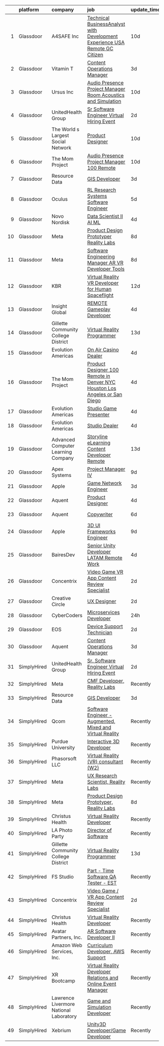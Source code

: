 

|    | platform    | company                                | job                                                                                                                                                                                                                                                                                                                                                                                                                                                                                                                                                                                                                                                                                                                                                                                                                                                                                                                                                                                                                                                                                                                                                                                                                                                                                                                                                                                                                                                                                                     | update_time   | location          |
|---:|:------------|:---------------------------------------|:--------------------------------------------------------------------------------------------------------------------------------------------------------------------------------------------------------------------------------------------------------------------------------------------------------------------------------------------------------------------------------------------------------------------------------------------------------------------------------------------------------------------------------------------------------------------------------------------------------------------------------------------------------------------------------------------------------------------------------------------------------------------------------------------------------------------------------------------------------------------------------------------------------------------------------------------------------------------------------------------------------------------------------------------------------------------------------------------------------------------------------------------------------------------------------------------------------------------------------------------------------------------------------------------------------------------------------------------------------------------------------------------------------------------------------------------------------------------------------------------------------|:--------------|:------------------|
|  1 | Glassdoor   | A4SAFE  Inc                            | [Technical BusinessAnalyst with Development Experience USA Remote GC Citizen](https://www.glassdoor.com/partner/jobListing.htm?pos=103&ao=1110586&s=58&guid=0000018378a57654a46a41fb5c37a438&src=GD_JOB_AD&t=SR&vt=w&ea=1&cs=1_4917f952&cb=1664176453615&jobListingId=1008142487256&cpc=D1854919426062D1&jrtk=3-0-1gdsaatk1k6cp801-1gdsaatklgfqm800-2ea2bbed572fa982--6NYlbfkN0Bzkuy17zoNwKMVjyusHhR7JNYo3SmelKzW8jp1Pa4Tk4P-4RjMLb07I5tBKegwjZOAFUqBb8IKxUVbg6Sb2yF2hAbEuAUte_poIzZhZLj4WyiSQs1WdB5MlT4n1qy2b9rTwH5ewlskCS8S2BH_He7r53HZuLPJynarSWkdIg4Yvs9aL5M-VSltj3lLxAyIyU7vBxaqfpBWv4QhaH7b5rQFnb-ek2o0leX9Wk4kqBIlHY7rV4DVxImHfoYdsTn8yGmDhIIgmyLc6l_onp2PNOg209uSqY_WfKeQw0564pg-PYclFnZUrrng4aRJFPeRwKJARrB-z3rK9NwWZiQGfaF3zHxVSzLJ2iWMLOz_V-V8PHFZ5hzjpdq0U414XCjw2oeSYbE85i6Gjd1UCf7vAgb2EAI2sFOg4PpVcLkMO3ZTQz8vlRFrUFUyadc6M9a276lsNybz_-HwSsC9b9XWg0SQqQZ-Soua2lNNpsckc0oe37S0Rev1WaEdvaktfPs5cL4SbOHUHGe2Y35GpWX4aoKzVhb3sr_rMSARF3Mf-3pA0WuwKnSvGQ1Lkw2hAGRHzxpibopUrCZWIA%3D%3D)                                                                                                                                                                                                                                                                                                                                                                                                                                                                                                      | 10d           | Remote            |
|  2 | Glassdoor   | Vitamin T                              | [Content Operations Manager](https://www.glassdoor.com/partner/jobListing.htm?pos=125&ao=1110586&s=58&guid=0000018378a57654a46a41fb5c37a438&src=GD_JOB_AD&t=SR&vt=w&cs=1_17f7d627&cb=1664176453620&jobListingId=1008157564283&cpc=334ABAF5D42DC775&jrtk=3-0-1gdsaatk1k6cp801-1gdsaatklgfqm800-69fccc90983c92b5--6NYlbfkN0DMrcEu7yrtATojKJA7cEzGQ3FdRGWLh0CZQInL4ECGI6k5tN82kdM0cJmh4vC7Gggs1lSAOi7tdFWnR6ke3hqGwCymo9TnuScjvyRuWjVuXdBDrADJSiR4jdWLx3zpOEbFarGVGylQhKIjqg8oSFFh4_q4-ewW_99NbYljbd4OOK8l73Oqcz_OwcertqC4GFeFnrXN_N5kvo55e73V22GE297nvHdb-QtoTNzpMRel-AUK2ugCeka6y901V7fqX__eRhypRzziyIrP1b0y-_TI2NIaSvxYpAHYQwvV53BPPzSLomhowUY533E-zAoDwgKm3xUFZ7dwxZcGn5jU6_OYsWDNuT43t4JdM5QGjwfu4CYj4AFA0aceodBpJDQFLtHpIOIkeJaJzBY-ueInWC5UuqTOKGtRx4lY9BOh3BDHfe1KHBle6UQQfY8usfWHXOrLCKakivHNYBUsHoNzQazc9U5WRt93Tdl2uWpSwkEcEg%3D%3D)                                                                                                                                                                                                                                                                                                                                                                                                                                                                                                                                                                                                                                                            | 3d            | Baltimore, MD     |
|  3 | Glassdoor   | Ursus  Inc                             | [Audio Presence Project Manager   Room Acoustics and Simulation](https://www.glassdoor.com/partner/jobListing.htm?pos=124&ao=1110586&s=58&guid=0000018378a57654a46a41fb5c37a438&src=GD_JOB_AD&t=SR&vt=w&ea=1&cs=1_bfdd0e78&cb=1664176453620&jobListingId=1008143232342&cpc=32EE424DE2B657EB&jrtk=3-0-1gdsaatk1k6cp801-1gdsaatklgfqm800-7602f9cafc3cc1b4--6NYlbfkN0CT8vBT9H5mqECx2dfLV_FONLPDKpIRssxVwtj05Tmm4rA5I0VNOPdM1oYsK66ov5obJkEeABcTIX2kx0YCzECracoxXaKxJx5yafmQmiD0XN55vmL3pwlf0wE8aA1PazlrA1Tm0LHWCOJSwzuGBqU2dtf4SVxHt5XZz3u7ePGw0O9a8j_fDPm_BRTBnEPmAeffYRzWTtnbj93NTHuzrEU46itYj3acMRoh9FRqIAM0DMR6pnNpm65aVgG60jJjUhOpN6kU-3SODg-SBKRskyqdIrUtz2YhbVsTtPCtjsITGuvb3OymvBB0zOlTqvnxUqOFnKFM2vJnvsOeW0GIxLvdfXyV67Uz00pPnbCIABG6R48b32dM8Om8AN2IFHIsWEBke7XGqcxd6szCDa_yUWYioFHBvA-hwy8E9pq-cCcrQrQF8s6BBOEwK-KEYR-SJN9FRww6HUNJ0ZZ5KYeBp7nCBLTBmNopawUhsmm7b4SIc7RdeeyE9DvcDHf1nErUtY15gbhztQx5V_fyFEnS1-jagU6zcSTCIy3V1o8aW6m0dya2b7vkx7n4KY8Ux43nR_RuN-yfB6-4uu5bagy_TGhKkOe0LgN_0pN3v99sTGlSkDGpvJNoUZyAPt-E2UOCIvF7Rj2TlbsfME7BBY0xUQYAirppTcx3Qrd00uVq0hBsSCKm7EjpqKeNEKuLP_wP64UVVDV_nbRbuKUE3XQHAdOjnN4Ju6tFpxjDiB1s6EzIhtBfMmccKOKhk4VC5UvIHe8y2aS9dnHrgI_FSjqeH9ggQs3-CjanSu8yu5vY2xUh9m6IVHc36PaUvixDC2qCBcTKDTxabizBYIdA2Jen0V1JJ9KXtBtdBPlzG4-oC-NCMhy0hVYe0YmEbGkGYSRp-zHUai2KZVs2saOCOn3a_03Ri77ywoavB6MKbNACCabzWyOWi5QuLDoitaTcwOduSKQ0D96s10dwbB0kF4EQsXLepfomwc-KfonC4HMvU-Zht3rXHAR5Sr5uURc_TKCqN1pRJcm3VoRzQA%3D%3D)                                                   | 10d           | Redmond, WA       |
|  4 | Glassdoor   | UnitedHealth Group                     | [Sr  Software Engineer Virtual Hiring Event](https://www.glassdoor.com/partner/jobListing.htm?pos=104&ao=1110586&s=58&guid=0000018378a57654a46a41fb5c37a438&src=GD_JOB_AD&t=SR&vt=w&cs=1_f9527127&cb=1664176453615&jobListingId=1008158631176&cpc=8A0D8B039440F4CD&jrtk=3-0-1gdsaatk1k6cp801-1gdsaatklgfqm800-e9869b4eec725984--6NYlbfkN0Btxs39KmTzjw_u_hUXcyTcLpNeUj18C2Nw5A7DCW0FWAg0K6FsPPa7vJ6-agM7ZImnG73jg1xtEtcgxmrbAMIt2_lxBs7OXF4YQUGWqVeE_Lrns6f9PJ_1TEnXe-o4U4AK8CquCDe_iKixEHL1PJJw7wyKPfqRls_HrLCf9gQQmD2tExqpdK-7gCWvqV6Hx5GNTBcse2m0FoAcAg_eu0aZotwCzt47fTqxxg0ASU2-VvGms451XH1dVzNZ0b-akBFyYriEt2-QlvcVDW15UyjDmU5SJ71k9qSDKNf7h0u-HnJacIp-oODwV-zha3_u52ySMMaYajsdo4FhMD0j9c1JpnN9AaOW9pmdt8C1skIJSqnyLuFhlqHVnRY6yVhhvbhTBnbE_9quu9Otwa53Glh_88FYfIKI4eNT2Qk-Vv2EXWRe1zRVGLfXH25biVQnKNI9KDx2uyDtFiCthkS0ejIaFLb6AmFGvgHW7KbPUpfzaxDgnZtN5ZUHwjcUgsSfDp7mTsbwNV7axUboKT0oXEh13wx0Elg-pqg-yd7Fbif3sk9_tHP1qmj8vOFSesZnym8SujLzqdJlcvIt5q2tOnkH-UqE84fkzEarbyldewDGDGK2GmxyKBr5FwRnBzfqMXEOGAZRWT4WvavPYXNhtv2PE6RrGFye3tjzKeqOoszpwRFdzN7WFzQN8cEJwf4qdrDQUYPkd1ji0BrHp3QeyuMvmgFddmBYAZyiBxc1ux8WmNXBQMMMUixT)                                                                                                                                                                                                                                                                                                                                                                        | 2d            | Basking Ridge, NJ |
|  5 | Glassdoor   | The World s Largest Social Network     | [Product Designer](https://www.glassdoor.com/partner/jobListing.htm?pos=123&ao=1110586&s=58&guid=0000018378a57654a46a41fb5c37a438&src=GD_JOB_AD&t=SR&vt=w&ea=1&cs=1_3e8d5eb2&cb=1664176453620&jobListingId=1008143817320&cpc=AC285F3A3ECA6BB0&jrtk=3-0-1gdsaatk1k6cp801-1gdsaatklgfqm800-f13b01ed711d3a90--6NYlbfkN0DSgjPPcnEdvoK3uuxfISLALE6pB1FR7YSHOr_tSg5_QGIhoz_2VqUepdcKLBLI_zRG1OjeV5PyWtEEUO1DZITcBtqkyUCg_ukOJMmah-4e2nTsmLROrdVrKVEtNjrp5NVO9XmFiDHzXhW8qW5gUv1obmI82ewfsh2mHc2H-y9zmoA-2EExoktNO8W48aQezk3R6rgDvg7i-Ftyn6PlwPsepqW8_JSHzS_awVLFmtyWZOCnnUV6sY52Nrm3pvEeN4EPL4aEfgV_F6BLJEM-huAZZziHeqXcJ-4ylXffeBtqOo9gIYJXSVBgf7mgRIlG7DYuMl3QORethsutW95XNOh4DuJ5WQHupe3oD4jqVrQaJwSlWwfu1-oXl2BLF7xf9VMutI0e5D6DASpRJJHaxlW0HXoaSWs-xo9ploiEEuHLsmPTHh2Z_9ba37i6wvht4Hop1H9foT9_s9TeMmdKGtpLHFQa-FibfBOEh3hmlMDcfcDXxpKGTIHtkCD1rhlebZyTg5zeIq7UU-CC0TE1ZoOvjL9Fb8E6tFZpSGv_XOm6s0OC9smQqYY98_AyGsIKQ1vNthywRmULwG5Zoc8zLisQPfBbQrsqvGY%3D)                                                                                                                                                                                                                                                                                                                                                                                                                                                                                                                                               | 10d           | New York, NY      |
|  6 | Glassdoor   | The Mom Project                        | [Audio Presence Project Manager  100  Remote ](https://www.glassdoor.com/partner/jobListing.htm?pos=115&ao=1110586&s=58&guid=0000018378a57654a46a41fb5c37a438&src=GD_JOB_AD&t=SR&vt=w&cs=1_0df94e8f&cb=1664176453619&jobListingId=1008143568041&cpc=4F748F1840550ABC&jrtk=3-0-1gdsaatk1k6cp801-1gdsaatklgfqm800-9a50d5d223348ba9--6NYlbfkN0BDp_epf89aHDQhKpPegNJQ_ldQpEFZQsM9OcONMGxWx6pU56EKHF58QjVdAUvn2gWla3KR3PrgTL7Y5cj162A6u5QoKxXN8_PTdoj_1xdI3gcg1fufhqWFhN_E47CpqmBanmHmV-hqhjGEUXc6bXmeOnBJF7RUkJJHKBOfQLK4n-zEb_DR43TdMPTmgDglRUg0gpEgIBn-Gg63KEC148Rs8rlxRI2yapVy1j7miP97ydLfI45s5Fu8KAqI1tu43zBCQyVAWKPWLnufwAnXmk2R50A-_S37ywYW43-S_josa5ja9JSGXV9R9OWRwMFgbpkt9eebcR4QOdAkBibKOH4yv1QmcpkUAVUsf715_aomPH59d8ReL7errcKZoj8DjYPHROg-CgxlHeU5UXiK-NvCv1SDV_KiSdrAjXD6OTDIy_sxoq66HOjhj-KeWPgkSJNKHoqOLjG7-unwmCDAOjidfgD92ETU-8z8tnWz6icUbscBT3FPAxYWec8C4FakDVmg7dKpWonRKCYJxIPpBqBpsq7hgc6AEHQa3-Moh53qS720KZNW_he4pHvKwrpyzWSjB5kLCTTtlEpB5lu3Ettt)                                                                                                                                                                                                                                                                                                                                                                                                                                                                                                                                      | 10d           | Remote            |
|  7 | Glassdoor   | Resource Data                          | [GIS Developer](https://www.glassdoor.com/partner/jobListing.htm?pos=102&ao=1110586&s=58&guid=0000018378a57654a46a41fb5c37a438&src=GD_JOB_AD&t=SR&vt=w&ea=1&cs=1_97af9a23&cb=1664176453615&jobListingId=1008156409913&cpc=89BE5BC48A8BED10&jrtk=3-0-1gdsaatk1k6cp801-1gdsaatklgfqm800-2eca3f03e7683f2d--6NYlbfkN0Dl7F8yQ3Mt_M0p4pEaeq_LOWEMcxAwOSX3iRAQq_Rxvk4JCbRY4mFoWp-vOhIcdrromiIp2nqw6_MTPQeX64telXdoQGJKsK2YpbAjw4gP4osxmYU-H3UjB-EMHtF2MIDykynp3y5a9aBAAQLWbfe5lbII1XyLkZv4uTXcK6AXfFgKkJYZHCsBYYQuSfZvJ5sLExTVZqKcEP2B99Uyo3QLlDeQs3Kc1eUJ34a-SAtT-vG1BrHYWuD6vgn1bcD0YvwWNSVxYyqsnYmYu0DKgDFjuOBfg3cFvqek19w7MQTx_8GERoXjIVg8IOv40JmdcFMTalBymJXe3SRSXsF9jqEYNP_SDNkqQis1yfluPN66DWkoDIZwwWB6p8M2oDsNEH85zVzDYjjL3E5XhtLWyKS35SzPlJNf6XrLBB7WknoAJBYIfUTmLigbHFmP9unA1bwNlL9LxP7d-82UpRRLRBA4Z5sYKtL-URoikhubpjc8ol8Tev7nDvezNcTY5TGzxr4nCCc8Lpbc5g%3D%3D)                                                                                                                                                                                                                                                                                                                                                                                                                                                                                                                                                                                                                                    | 3d            | Boise, ID         |
|  8 | Glassdoor   | Oculus                                 | [RL Research Systems Software Engineer](https://www.glassdoor.com/partner/jobListing.htm?pos=112&ao=1110586&s=58&guid=0000018378a57654a46a41fb5c37a438&src=GD_JOB_AD&t=SR&vt=w&cs=1_f12beecb&cb=1664176453618&jobListingId=1008151547033&cpc=5EFBB0462F9C6B7A&jrtk=3-0-1gdsaatk1k6cp801-1gdsaatklgfqm800-748a78aae6012dbf--6NYlbfkN0DYl4UJW4r1Vl7FEn6T9F-rD9lpC-0oMJVSiWjK_MGUd8e8cHXcpv6KPyjLHZEfqkV_UTA_Y_Gg385BNF6fmx1PrwtuBgT-7T_AXHyitSryOH1tWnyQlXKWWXQE67FZo1onpxkv3_G6DHGD0SPNdv1LCQ4NhVEMHJ62OHK7fhuQYClX5KBcdAYht45wM2u9ymldjvc4MSFFatlWg-RWkbiK2MuWr1SWBc8GR8rVjV8Wv2MPNjn8eOXw5ja4HuF_vvjfAdMfSzUJW74cuMuRGdhKNTGGjxLypkHa1j946jm5fNCooroLZVqFk9LjnzyUH2NPtvr4jS5yjm9h4ZqsAiycTEYKIS7AcyPA-s4o-q8ZOrOyXg3vT1jRTJ4HHEikxPHc53ioNI-8tOtg82jWYlRFV_tZLsOboB08MwCVfm13ZHRrUTJkKIihKZCiFjfhIcYIeH3o48Er5BqNZkpnVfmUS5GXYU6cRnVQ9aPzm7d3Oe-tesb9w5gVjOpYWsayjeh6lxVia59bl3rZNE5LSYPEC6hzFNAhXKUv8Lcm06ZZuYvHPy1a5hKVIgHRW_W1OhMEPOFuLFj5BF-uJc-HH-gqbpXFq613XxXC9kO-wfAukc-XdnlV7fkkadInixqA8lLdYAL83cNWkJ8lBhoI7o6UxefmrbiW-sVhI7jnh1pIoDPEABDo3tCewyLPKCOQDX4z9sca2owoIJ-WevJgTr3YG7-G42cWn4ACATUwbSUGvlai79fAqg6dCrRhQ_-mMg-7FdVCmjSDAIMV6fNqOiKmCyUDIQ7bhFFilUtB0WDDCkAahKadqIaNwSav-_r_OBsXaaDviR1RgVeBRg177jk2Hc2yLaiaBpTNpRJl9R-nH7Y8m_AbPTA1SYPP109igDNNyY1RijrZZE2QnrOg5yoTqZByMDQObU1uUCuM8lkVa7V5oMKgg2ZP--MnuTf454I9sLU9fApAnIA0J-jFWTGFGuB2YWabK90SbqwxP9-BPUCJFnYe2H89eV7YwyRMKQEmDN3PsiykZzvBa401m4PRpRqdfHetgsD40wG2YyMpGdyjgaiiBcCdSwfsYclAHiKzkEwXQUAmaQ%3D%3D)                 | 5d            | Redmond, WA       |
|  9 | Glassdoor   | Novo Nordisk                           | [Data Scientist II   AI ML](https://www.glassdoor.com/partner/jobListing.htm?pos=105&ao=1110586&s=58&guid=0000018378a57654a46a41fb5c37a438&src=GD_JOB_AD&t=SR&vt=w&cs=1_d15cb9fa&cb=1664176453616&jobListingId=1008153659323&cpc=275B60D2C545FCD5&jrtk=3-0-1gdsaatk1k6cp801-1gdsaatklgfqm800-44801c18404dd425--6NYlbfkN0CwTb2KBSy5XqLXEHj5_mYBmDWKOk7XTvk_LICJOppi7cB4B2F4ZeEB2sl2BCaugXZr-jv0zWdtjRBZnZkEZJA1bUP5pVVD0cOHUy30FzaI5j2oWcbAqe4zSyaZNpVKm0-FXZuVMM2xEq0c8FzIJb34NHVwcLHn4exgqXoyvrHMq7Q8BosJPRLYjcWqcZn_wno0utEi3B3Z9cJybxAzwEujrBNP9OrBG4JAWLH1kqnc70qhCkmjt8c1_mEysG33YdtsBqwM1D_lKPD_Y4KyoRql1PaXJai4DjVtfNSqkDEAhDeTwcimKMb-Vn9No4oq4QykmaWBF5unT0_k68j6auZjlzcgqG4gEkHUqo7MpFx5NbV0miIpowo0lL6TFpIQ0z4VuLOtXt8eJcNh2b8DF7SrVGZzag3nWlxgOEzdGK1Z5qQlGPXT086YBlNj_XHb7_EIX-lLBIqbk-7OYGIvLRzH6OPRfoSUQUek_bY4XQ1JNAiPKlB0OV9ZQ3xIF_wjKTKg2gNeg4yHktwNk4dMZgSzoT6PRlMYVlrnVUcu5fw2XYP4ss_SKGxWfw4_wtzcGQfhMLRWgMmXHHR7A1559Nk7PhUr-vuRITs7Vmv1Wa8g-fXhTIdKmWOXgg0mDF94SlIpEz7NGY1oKA636rmBH__cZhdHAuJ1JFp8F2yKs-ThB45M_nkP0g-7)                                                                                                                                                                                                                                                                                                                                                                                                                                                         | 4d            | Seattle, WA       |
| 10 | Glassdoor   | Meta                                   | [Product Design Prototyper  Reality Labs](https://www.glassdoor.com/partner/jobListing.htm?pos=106&ao=1110586&s=58&guid=0000018378a57654a46a41fb5c37a438&src=GD_JOB_AD&t=SR&vt=w&cs=1_dd53b020&cb=1664176453616&jobListingId=1008146230331&cpc=0C139D4CAD5A6DB2&jrtk=3-0-1gdsaatk1k6cp801-1gdsaatklgfqm800-aa15c3213bd17bbf--6NYlbfkN0DYl4UJW4r1Vl7FEn6T9F-rD9lpC-0oMJVSiWjK_MGUd8e8cHXcpv6KPyjLHZEfqkWzKOszKGq6dqKS_f0uPbQ9LVsYev7zRNr0fC-CJeJ1xlH1wwyOJNk-hRByXBW9wEDFjd2UdYXb7YaHgkFRTz8MZy2ebI2i5U6pyNwa7bJVmT7LtLgUZ_4kygSbLXc3ayZ6I0Tkf6WZC0vHx0-uKD8ymv4rtrYMyj7oKHkN2-CEHed7QUMaDIRhHpFHrW1fQIO6mgzuRsZ_Q94sCnCN5A2KrKTmw-BMtaxaxhUCOicjZ-n-CaoRroaUxe3412pMdcXKmfkOkPtPoHX9HXxQafmfB1zOkHGq95HaX5GXaIm_PheApjjyP87wMbZIFOQas67l6e2T_We9_e8NYTHl30Q5xRvYy_YYs1kf7iRaTApYGSphqcSUb3FSHgdfH1mbHT5dl88Zc0bA2dx0cTryFiHgRf1V6o2Zeu8eTjM5YclGQo7otbDOIXFpAnPTQobsj5ahnH3VdgVt9ezXjfYmR-HAF22Uk8gTUbY9K9mdCoJRqb_8JRaoyGWu1Aog7wn04-ti2_BGOaZYP7sMH4u1RvKhyn8Bx7nFpjjkLDs6ri_-JXtitS5wXK2J6WVfU5Asr8IeV8fVrIRw0L835QzEurwg__XNqkprf1XCV1gfaO-QAelLuuQZuO0viFO6fzOH5_hlAIFtDGT1BlGcCDaqqOhHM57bMzb4VcvjGmwOC-o3UC6xo5CAXE9BJv0KCX33TADwja6omuKip719ggo7sFsawo5A1rywWrU5jOdDtjm2VL7KhvzHM-O3_c57RDEdjggn9U6P0laMX2pjf9yNrIhehDVFxHQJxpGJUp4tKQ9cDMBTUBrk-cD_KMKT6GVK8rAHWG7t64G8pVYLatweq7rfFIvKWjJkXxiAX484vdpJVLJ6pwVh0b4YvsnvNByyYDC6IDpdn_6ckj3ROHi1qtm_aMYvLZhtfYYx8N_MZh-geSDVdidzTBC6pwX572jZBFCvTFunyOsEKyz1ysGVYAQhks68YCKNvM_ntGMCIzHX5XrfGyOVLV09TZq2tWRp9tEzVp4z8py2dQ%3D%3D)               | 8d            | Remote            |
| 11 | Glassdoor   | Meta                                   | [Software Engineering Manager  AR VR   Developer Tools](https://www.glassdoor.com/partner/jobListing.htm?pos=114&ao=1110586&s=58&guid=0000018378a57654a46a41fb5c37a438&src=GD_JOB_AD&t=SR&vt=w&cs=1_39d3f4cf&cb=1664176453619&jobListingId=1008146626886&cpc=9DC6E4D8324653EE&jrtk=3-0-1gdsaatk1k6cp801-1gdsaatklgfqm800-17557c42fdc8b75d--6NYlbfkN0DYl4UJW4r1Vl7FEn6T9F-rD9lpC-0oMJVSiWjK_MGUd8e8cHXcpv6KPyjLHZEfqkVQyaynndbu6pL3H9sRYDGxerKt4kbV4_BrnotzfbejBdk749M--u6S4WtPPjkSx9gUemBOQcLC_4Kqi_f9Z2bXq1PAbY9pUxscEKq_Lv9zulJNPnig673QdFt3i5WW_T2djLGpcdWuOPm7ust_WZYUcHYYXmlrCKueYdJCQG23AjYRBDWiyl9m1ekPOqlvsjqHd_Cd6EaZNB0vkCM7-b5vs8sfFI6WtP2Yzyx26KrB1S3ws1yu2a_DZ38tBz2_Ef1LKKjH_ScMvVjy-Z9TnIIgKmwAt-Z6u3LOOUfu3vY5cU1ahm1abg-pQrNkFaZHWXpP5cl03HLvYM_HgYyPDkMYN2ismKm2Me2qU3kIVQynKxgQ_-vEa4oByQjNMYPld-gmzx_j5T-hd0v8f5jwIxPD-TkHLC6qlgQzSUhKevVf3Dw_sMZXYPmEaXM5PsbOwS4jkAPtTLEodEIn7QSBv4hqXjrC3rfyTqKZrNLT30YUZLl9aKxxkqgOMqdU8U1_CCclYLxJRUQ56fVJWY5cPMsW8OjynMPCupFQgyL1YrIkbS2i84z2ClBntc-sSpmaSsil0bkkApNZWm4skGK5uLL7f4C8sF30i4_-XfZq-YQrAyqSXtiJRo2sMOImjq90MY3O5W8MkGNhWu1SZ06jy3_8qooA2lbFVbQSQUZbuyHGxzCdXjRnGm8CI-FQUnVM9YYXiN50dX5nhv2S-Efoa_qDsXCgeshn1NX_-afHS9c5oEmOWzDN1yDpuMS45QGcTifZaZ7r7UgbYQbrFwnDwOohQQ9GQGwLbUjROvDAp4-UiWUFU_-CvCFOnfwJYYUz7hzyWWrUD5bXbkaZBu7go2tEaNY93ss6GL1eW2hYSOWTiiDi7mTH9QN5MZIRO99Ne429J36pS85bS8-uuL3o2a5oAhyZFwzDRMlYPLolCDDPFS6TETSa7rLiP4ntjhSRojyHYj-zaYvSj1fSwm8UEn3c04c6d8QNjMPSeAUOI1geWZe0p1ApHlgI_UjOET_utkzS510lmGBekg%3D%3D) | 8d            | Redmond, WA       |
| 12 | Glassdoor   | KBR                                    | [Virtual Reality  VR  Developer for Human Spaceflight](https://www.glassdoor.com/partner/jobListing.htm?pos=129&ao=1136043&s=58&guid=0000018378a57654a46a41fb5c37a438&src=GD_JOB_AD&t=SR&vt=w&cs=1_17a94d90&cb=1664176453620&jobListingId=1008138586400&jrtk=3-0-1gdsaatk1k6cp801-1gdsaatklgfqm800-695740b5fae18e9d-)                                                                                                                                                                                                                                                                                                                                                                                                                                                                                                                                                                                                                                                                                                                                                                                                                                                                                                                                                                                                                                                                                                                                                                                   | 12d           | Houston, TX       |
| 13 | Glassdoor   | Insight Global                         | [REMOTE Gameplay Developer](https://www.glassdoor.com/partner/jobListing.htm?pos=119&ao=1110586&s=58&guid=0000018378a57654a46a41fb5c37a438&src=GD_JOB_AD&t=SR&vt=w&cs=1_22dd398d&cb=1664176453619&jobListingId=1008153288614&cpc=9908D8D4413DBB8A&jrtk=3-0-1gdsaatk1k6cp801-1gdsaatklgfqm800-0744baaa82bbadda--6NYlbfkN0BKkHZu3wF05EeDimN_p6sYpKCMArvwa95YdH7UpkaBCqc7l59ErwqcIH_6B4QXmkIEAyhSYoIx6-OPKzyXLPvkEWHro7PVwLV40KJck2vZCn5UoAItHu6-wzfIEdtaQeh3XaFBysFXtotP5WDPKlFRfl2ZybIlE_o6mueamEdmG3U2SgqBwJu_chi4Ea3_rbejoSPclfcG5KFLdDIuBVZC6L6V9jJ66aZKeeYMD0O6PxtYCXjhMkweJNZQp89z270Yje2Wb6O4owmewZbXXe0N9MFeqpOEOlAbev4AlnvqgNY9hvnlp4CmmiQTQ6VajDJnPxdT3VXvXbc7RxmzFCKanBMVevYxWwqOVZG1XW5eb8_P15JnVjqgX0IoOfO56ajtd38gujJ_inyIZMCf3q6ZQpSgRKq-25ztT_zosvFlEWm6H6yfLOVGr5Ik_f_83BQBhbJ4lBIOj4eL2ZwkIU5hfW5Ks_46rCxubUFSVE5T5-ayXnrL_Hr1)                                                                                                                                                                                                                                                                                                                                                                                                                                                                                                                                                                                                                                                         | 4d            | Indianapolis, IN  |
| 14 | Glassdoor   | Gillette Community College District    | [Virtual Reality Programmer](https://www.glassdoor.com/partner/jobListing.htm?pos=101&ao=1110586&s=58&guid=0000018378a57654a46a41fb5c37a438&src=GD_JOB_AD&t=SR&vt=w&ea=1&cs=1_28e74ce9&cb=1664176453615&jobListingId=1008134555804&cpc=14E044B772E84A63&jrtk=3-0-1gdsaatk1k6cp801-1gdsaatklgfqm800-c7b949bb228328f7--6NYlbfkN0BBGG9LMNqL16EzDx9S3nKk4b6IwprgSJginr0DZD_oW_fGju1lNZoRnkzm2OI72Ylx0dZDMqi7giitJ48NMFf9c_zue4cCL7VMz4RraAQZUZZDxhKFIAWKQjqW3-QgE1fzyr1INYtnRKFWhykhpSBi3H4V97NGimafh_0v3AAQ4xSjiQRpwrR16gf5mJRkJtSyF9W1cNklt3UU6zpDybpJtVfjbWZXYxv8r_E2idEo0eXUPYP14lIXvTUoMIEZfxSLuQHxIWGf2M-vUAroy9YbviNw7_MajJa7d8upIBFlac0Tbef79y2uIWs8Nm-ZxcKFBgn6FTEQ-GPRwU65FX8s5o8yeH9U0l9_d7yhd7yoDC6ogf8iWAnxj_nmHSXv1BzV7luu2zRnYFFhOfApaHIq0-yvU6SrhWO0sWquT-3TI-k5Ye3kESxJ2Le1eR04TT5qam97igYRz1FUc0wil8Xg_V23KdRYofXhUFD17eXbtP_4XexD6ajW60ZcdIMCSU9za-brobBUh7NMPsfsXBLO)                                                                                                                                                                                                                                                                                                                                                                                                                                                                                                                                                                                                                   | 13d           | Gillette, WY      |
| 15 | Glassdoor   | Evolution Americas                     | [On Air Casino Dealer](https://www.glassdoor.com/partner/jobListing.htm?pos=111&ao=1110586&s=58&guid=0000018378a57654a46a41fb5c37a438&src=GD_JOB_AD&t=SR&vt=w&ea=1&cs=1_61af841f&cb=1664176453619&jobListingId=1008155178743&cpc=C5F9C09AE97B3D2F&jrtk=3-0-1gdsaatk1k6cp801-1gdsaatklgfqm800-4d4b36dcbe2b7cab--6NYlbfkN0CDzY5O6uccXRXWu_WX2mUMvcRfHEMtu2IpX-_GKz3K2H3NAn9OmxlWXt3h0OoWKMnrMfhb-8AeO-VN-STtrRnjEvmtCseBgsfXB8zlhGt292Gpm-xqIxiG1PXm317r_QhuHDIfyr4o_w6FYg1tgI66TQOCXI2OLm7yysJGB8BgBgMC_2dYXrANpGFdqDPh3L5Vo5qEQ2VkreB6RM57U85DGzCqHzrQ6UxXgag6ZXCOqq-77xLPqQCYfXfJGuMn7R3mSsjTKihGMIhma6GxmhCEfE38eCF77TZHYD9qUpqXojNfyjDzFCm4v2BrFhiR84TXzo8g83crRQ5Bte5vjLSFLHHQ99C0FdF2AG0wLZItmHQdkIUlX0b_Njd1WNIV6gIIty-X4pqMX4EzXOPixJLEmsm9vwa8ZfjDuXn1G7QsSnKxEzNgEOlIJFWRZRK7s3PTHWDOpEKT6lm7CUtmpNykPFmDJ3YMN_t6dK6wyy_ZP17AKIV3Pc2yOBwkbvQkguKBi2ZB8rya18kBbbreM8y6IoU3XapB3mU%3D)                                                                                                                                                                                                                                                                                                                                                                                                                                                                                                                                                                                                           | 4d            | Fairfield, CT     |
| 16 | Glassdoor   | The Mom Project                        | [Product Designer  100  Remote in Denver  NYC  Houston  Los Angeles  or San Diego ](https://www.glassdoor.com/partner/jobListing.htm?pos=118&ao=1110586&s=58&guid=0000018378a57654a46a41fb5c37a438&src=GD_JOB_AD&t=SR&vt=w&cs=1_8dd06b08&cb=1664176453619&jobListingId=1008154759902&cpc=26740BCDE5E48596&jrtk=3-0-1gdsaatk1k6cp801-1gdsaatklgfqm800-93bf2b5d34ff4d0a--6NYlbfkN0BDp_epf89aHDQhKpPegNJQ_ldQpEFZQsM9OcONMGxWx6pU56EKHF58QjVdAUvn2gWaJVqLoqMAP6yV752lF8udyMBdu3rrk7GBjISf71JQNaovx7Gg54n0dGOA4nFp_UQzgAJ95XQTMA8Mj2i1QMKeWjsJQ2SopnFVv38yDt3ku3R0Gam629hrnRcMK6jAbnMmDzzQ6_I-uIemhQ2XKcmX49epOSnX2krFrmcrRhpt5Ia4Z-eI77aSNtubE6PmkMoUtu7KYRidzWiTagjwo-r3yJCKEGivqW1F-OUEDiWMwCQw0e1uOwjFmoB98jbgKo7JcLs82u8Hj2GMCn8W_glSEgx59PQynPH5SmU7DBKUp9UO3Yc26Y3LdM6yHELMRBacJXwE7iOkP48iyGhGzyXN-L4w4c_pCTTlgAfO8N0wmDudF574euZ7uPHc1kjWhpzQZ0jb39269Q56fUCBFKWOBO465ejYMzU6EOAfyZYAdrk3IxSk0Wr_hVrD5l99sNDYRjx9QYu4wog4_DLVW2VJQLfUCYK9R8W1eQqyjDtoR5BYYcRim4giGMaoQLt4inBQhJAsKsgzERaIhTjui15J)                                                                                                                                                                                                                                                                                                                                                                                                                                                                                                 | 4d            | Los Angeles, CA   |
| 17 | Glassdoor   | Evolution Americas                     | [Studio Game Presenter](https://www.glassdoor.com/partner/jobListing.htm?pos=108&ao=1110586&s=58&guid=0000018378a57654a46a41fb5c37a438&src=GD_JOB_AD&t=SR&vt=w&ea=1&cs=1_e2f30645&cb=1664176453618&jobListingId=1008155178733&cpc=92BEE8AC7E71C1CB&jrtk=3-0-1gdsaatk1k6cp801-1gdsaatklgfqm800-da20adbf7ba6f025--6NYlbfkN0CDzY5O6uccXRXWu_WX2mUMvcRfHEMtu2IpX-_GKz3K2H3NAn9OmxlWmJcJjUfrwR92C09nrY_FjOL6uj_1andbSFTjk9ItOD9UPrtThURu-1jZWpAp6B4OKdUDLdYeQ6Auv2731aubmA2eTMKI21ixoBR7WxNNXkkHdmX7kiuqfAZK5fZ0R-hnPOoqTlqd6mQiCVSVFHxD39hYYAJd6BDkDakYFZmIGWXQG11fbYnEXIdawi6usPzomvEjabVtuJ08qXd78NXt6C9Vy-sZGgGWMEZ312sjvv2mM13qrPiXk5gW2m4w58ZfqrO9MqAoF3WUbNJxVm4oeSQdgp0S1eT-_xJAt_6TE-XOf22vI4UhzIrG6I1v_59cyRRsZQOEV7KRxRD9jIZQeLFna-BKwoaDE7Wsei0bys1hdk_Fos-n_UZ7X2mMGypSSlesED1wLsbjutg6zj3dIzoUTVqdCeThyq_Tn46y7ank-R-f0X-fZ2A0eSDvbyn2oI8ItuuK-NS2w9M0OuviNu0BSb59We9nJ5767sv7VOCsq7fz1zt_EA%3D%3D)                                                                                                                                                                                                                                                                                                                                                                                                                                                                                                                                                                                            | 4d            | Fairfield, CT     |
| 18 | Glassdoor   | Evolution Americas                     | [Studio Dealer](https://www.glassdoor.com/partner/jobListing.htm?pos=110&ao=1110586&s=58&guid=0000018378a57654a46a41fb5c37a438&src=GD_JOB_AD&t=SR&vt=w&ea=1&cs=1_cc445b96&cb=1664176453618&jobListingId=1008155178804&cpc=C3517E2410EFB392&jrtk=3-0-1gdsaatk1k6cp801-1gdsaatklgfqm800-a13271c2910f694d--6NYlbfkN0CDzY5O6uccXRXWu_WX2mUMvcRfHEMtu2IpX-_GKz3K2H3NAn9OmxlWXt3h0OoWKMnrMfhb-8AeO5qNU0zuLxOI1hUBc5bmkeDD6H7F03wPHICN-tDoUuAGkkd4_5n-ToqLeZ9BnQf5tQqW8WMrmCCan1Dp-ks3IC_6cp35TTge5n-TNs3Bg9xnSE5QpWMeoI4yz3ZVAd7cQagttWnr_cHmYtrwgVXmU9o_H9xalYUCiUrryBG7s6JhgnqwUj8iY39ETOU9rFSbIp8k3OPV1xxsIK_vqC_fF6Ms-taI-XWp4FamW1j23l5f0NvY726Hql5Eg0mi6oghMQ5h4KA0V6WiGNupppmIjBbuk-UATzYKMX5VIxByE1Vk1ubFTV0TA__WGjl8lvP7YFPnn8N1GxjqdzS2uRiQyJxyBDKtOceatJ0zhaJmDATwPK69vcL6-3vsk-BtkHS7Lr4NAB8gouRYBt_VJB-LO_bRzt92kQzD2c05H3c6yalDXsF0X5T8572gY9tuHDa88lKlTn_BQ2qR)                                                                                                                                                                                                                                                                                                                                                                                                                                                                                                                                                                                                                                | 4d            | Fairfield, CT     |
| 19 | Glassdoor   | Advanced Computer Learning Company     | [Storyline eLearning Content Developer  Remote ](https://www.glassdoor.com/partner/jobListing.htm?pos=128&ao=1136043&s=58&guid=0000018378a57654a46a41fb5c37a438&src=GD_JOB_AD&t=SR&vt=w&ea=1&cs=1_f7376526&cb=1664176453620&jobListingId=1008134135252&jrtk=3-0-1gdsaatk1k6cp801-1gdsaatklgfqm800-0fc8a3c74219ea28-)                                                                                                                                                                                                                                                                                                                                                                                                                                                                                                                                                                                                                                                                                                                                                                                                                                                                                                                                                                                                                                                                                                                                                                                    | 13d           | Remote            |
| 20 | Glassdoor   | Apex Systems                           | [Project Manager IV](https://www.glassdoor.com/partner/jobListing.htm?pos=126&ao=1110586&s=58&guid=0000018378a57654a46a41fb5c37a438&src=GD_JOB_AD&t=SR&vt=w&ea=1&cs=1_57bcd955&cb=1664176453620&jobListingId=1008145741748&cpc=F41FEAB56D215062&jrtk=3-0-1gdsaatk1k6cp801-1gdsaatklgfqm800-8cb73ce7a96790ed--6NYlbfkN0DqWjE27Bj7wQp7zwejGyju2OyxUuq4SEucXSyN07WCWejYvQmJsgF2DYF8Y-TYieAb0_C5SO4GzoUpYoo9LmOubCtip58uHQaBSKSfPjsd_5PP3tRk_vc-Tl5C32p8yH6SiQfoVSkwHbi0M9RqTPABLUxulSEP4IVE3Af_5G4mdhP2dMlqV7nfqy2n-LRem2HC_QZrgb7B1yq7yL7iiPA8uIJjcw6ebQO3t9pDIGHd91oujc3vA6dwZe3VCXNih65bYIRk9ZiZGeO2luKibGtzOFR_biXP0Rj42PBtL4CCvRnwp0nKj2B4tN55ng8hnv73KdN_AVNEZCblLSuA70KBRebU0GaKiAtMHQSLsHfFk1p2fZPDpZoxjf_HcVtp--i2KO5ZKdzAPXoYjvlotmjqKunozDKDDRr4tbKDt3pg3DNs512bFM_vAKaEahr4iOow53ojAAu2Ky2YOTvpMuSmgBaUAkrt1lAMijtpI7IxozFcfbSqrumz8D3YeYTUDUo25Kl5QoKhM84aefF2B0M4CDjGICVbAOZ73MFPbqzNPn0HGbH_S017DwZ2MbuxWDCi36FK_TI62CyVeCuFWSUBTmLzUcfVJdSIU5RBoCaoEhV9MMwbacnGaWj5ftAY-qA5E5yvgLT9pA%3D%3D)                                                                                                                                                                                                                                                                                                                                                                                                                                                                                               | 9d            | Redmond, WA       |
| 21 | Glassdoor   | Apple                                  | [Game Network Engineer](https://www.glassdoor.com/partner/jobListing.htm?pos=109&ao=1110586&s=58&guid=0000018378a57654a46a41fb5c37a438&src=GD_JOB_AD&t=SR&vt=w&cs=1_17767ae3&cb=1664176453618&jobListingId=1008156058893&cpc=654405A9B1E0A9F5&jrtk=3-0-1gdsaatk1k6cp801-1gdsaatklgfqm800-da07dbd9cd8eb861--6NYlbfkN0BvKrLyj5gPmtZO9T8euul8TCxuuKNOtzRJOomxnwSEodTz2Bc-sPZl29JElYHfcoQU89pw0pukzvT-t3F7KnGwjHaCtH-zmtCsdadvtW-pabzNvxkP5wXNBXQIItjYzTFKU-rasdVWS5FS9BhI6fVw8vp1ZtLMDVeHaEF6UCNf-DUOYpA95X7eyhsn_koTuRU3JsvzoFF-Kw1-I9kB_7kmSYBm6u3kebd-1FBDW6fx0NkLWRq02WyuwRm_JLkyC-kYP1oCBX7anX8AN93aNEa4ASI7DH-PmAmIZTW7Y8UbuGQ4xYFb6x0_E8IRYXf1c02Q6ZzX0XlFw1XsnELPbEVhyqegwyYs57iE_S_RdGg-y9vM-CclCBlbAs5c4okk0_OdjuSizSNSGp1R7xIAPihuxEfL-cTDt_nKk6A9B5xnwoo8zaHw19OOM333kJIcDdu8OGs4qXrp_wVFs0FNCyeVyvv0iSZyHO2JoCuSH9vHNNiAIAMA598Ll8rqOqF0tMmodRTjXZZRztgs0a6DWZPa8IMdWJ5q_DjM07wrn5Wa0kEIb7i7V-yM_RFjM4UtVMsfB6k9F8eF4ZZ_BMaB307gwMYb8SW7txJlyITGt0RZr0u65AP-CSxTwc9aEC2U-tvCEXoIYvAwm15D2VSqOp-ZpQy5HjDpLN8onD7LmL59Nfe9_PgPpSSAJA8_3F4Xd2QhaF599OEC1uuSFNRJvSXNhxn6-QUwWocHMn6IDy-YTkWDQRsvoGGw4axaGQqRX0vuVMNTMO0QLS5FXcqvZKACJ5zZIwXn0ksyN8XdSUjX3p59CwZzMKzWpdANm1tjWIqYZAkh7gwdAklpfIs6Ewc1sVYCYTAfXUZdexaGie9ECZkljAAmpf8TgeEqs2JbvbThExiHB0Gw5B3KVGBuxngT2pOJDfVJ9_22a1l1TqOqfGkj8yJiiNr81gYOcXRXmLV5RfAMHASRGz3Era377qU6)                                                                                                                                                             | 3d            | Culver City, CA   |
| 22 | Glassdoor   | Aquent                                 | [Product Designer](https://www.glassdoor.com/partner/jobListing.htm?pos=127&ao=1110586&s=58&guid=0000018378a57654a46a41fb5c37a438&src=GD_JOB_AD&t=SR&vt=w&cs=1_5561f018&cb=1664176453620&jobListingId=1008154486883&jrtk=3-0-1gdsaatk1k6cp801-1gdsaatklgfqm800-569b4f615e419f71--6NYlbfkN0DMrcEu7yrtATojKJA7cEzGQ3FdRGWLh0CZQInL4ECGI9gD0Wolx9R2EDT7B77c2cTWsM8wh36FAKggL8Wzr9xljYViLgb9IUMJ9KnS3eFlPRQm3TEKCYtj3-Hkf9wQ1ZbeU3smTZ-Q3EpVZgU4KenpvTs4aF9sMG3N1f5me3reL0A48f7LisnRldeFisPF9srx-eQ6e-DCKEpqS3_NZ2R81-HvXmrLDxuAtlaG1epOAku8RLaFpsTTQhwd9HmcE6NUhul56jWzWk1S3il_p-A3bPvdgaCOPdzlBguF7KjoA5AMLqfFRVRJjVhq4wgfjnv7gI-GBS4QvkUuHM2k6pKjqL_IdWW2ovpGF6gIpQfjMnVPm0ndBzFEv_UpQ4YUzg9x3BByS_v5nGIWPiPnAootbicDmoZj5nVXJrPZ-ibqPfilQ3FZgjMXFRva849nTPjvnq39e8nY7kYjJH94YMKX)                                                                                                                                                                                                                                                                                                                                                                                                                                                                                                                                                                                                                                                                                                                       | 4d            | Remote            |
| 23 | Glassdoor   | Aquent                                 | [Copywriter](https://www.glassdoor.com/partner/jobListing.htm?pos=113&ao=1110586&s=58&guid=0000018378a57654a46a41fb5c37a438&src=GD_JOB_AD&t=SR&vt=w&cs=1_be3df059&cb=1664176453619&jobListingId=1008149560635&cpc=3BA4CE39D5B5DEF5&jrtk=3-0-1gdsaatk1k6cp801-1gdsaatklgfqm800-44a054f2317c41df--6NYlbfkN0DMrcEu7yrtATojKJA7cEzGQ3FdRGWLh0CZQInL4ECGI9gD0Wolx9R2v-Aex0-GK04WQ_Gdw9peU0mJ74Nv9j4h28cknoma2wMlPK_alqmnYvYsHusEOmMEJtwcngNn3vniXk5FVQPyiqeSUbFz3Zt1lgg3jXbSIE0N80cjX2gMb9aG94GoGTNxnx9-7JwPqNm3ubaOLyozRWyrdsbFo7VjCQqVHHPk-gYndLvCpldtRf1RkwZivT1l2Z4LyFB3Cx1n_T6XwZAj7AhPtfmDRvBoPw3UalwHzn02Rh6fD2yElPRnHhCf8c49t8eHSPJGR5rb4SDNSaPRY752675EmI0mejdxLOdMYd2SiRe-AX8WAN4D2RtNbPflx6x1DEYvweNpJ3DQyC_VuRNjEAArY5kM_O85yBPwNqJviPE63y43i8zFTtPLlAJlYu8XuXmWZSwni10tkuVqtAt6LQeKHmbY)                                                                                                                                                                                                                                                                                                                                                                                                                                                                                                                                                                                                                                                                                                        | 6d            | New York, NY      |
| 24 | Glassdoor   | Apple                                  | [3D UI Frameworks Engineer](https://www.glassdoor.com/partner/jobListing.htm?pos=116&ao=1110586&s=58&guid=0000018378a57654a46a41fb5c37a438&src=GD_JOB_AD&t=SR&vt=w&cs=1_c2a726dc&cb=1664176453619&jobListingId=1008144943224&cpc=F41FEAB56D215062&jrtk=3-0-1gdsaatk1k6cp801-1gdsaatklgfqm800-0c319f6b894fc73b--6NYlbfkN0BvKrLyj5gPmtZO9T8euul8TCxuuKNOtzRJOomxnwSEodTz2Bc-sPZlbtkML8D-m4reGCzwJptyGA3sqoDqkLMl8d4ItPaXziecHVsCbum1nokt02MllgdfjWzdbUw5Dj-bugW_15YUi1c8cMxyiOuwjIGdTEEhcUZawGpOfLxGeweAlMyWXrz42VPGH6KyD49At9d39rOyZJ2uTkQiKJSrZewTw_EqR7Hiy7ZY6_N5xF3_lyMwfIOQraksX5CzrB0gZ0tGEtx4aMjNP3bIAg8NyGwNVATGg8LqzRzUDf0Lv570IvOi6pN39O14jGYgFymh8OESBb50kRthqOooYQHHKjYy8D4bmxu-48PJVTPXZRNbGGASGwnzIFK5dN7YqGDU5L8U5_iWrW_c61DXflu7AX_a5d-oFltTtkJXs23fLv5TPMTpH_H97zkdjukU8aZylw0hEvmQcwIO6CNxej8ugwqdBedP6bQzuLMw4nBotBH7uPV9yfQLYqPOG1KQ6pxPzeHKVRQ542S8cxvvJRDidcYHWMyz_R5RbQZPvWHv5huOqnEN07XLqcKRDd68YzaAEN0fXZptdlIEv7PuM-HlwxwcYAbHupu02K5ciVepagXwyxj5pqJeMImNwsOnwO05A0NhR6YE5N8e2Ujvnh66VPIjS6Em1sFRcq8bRbVfzz1xZIzDb7N_gSnOcIPrTeafOZAN64WB0wci1taxBDfsJkXrZdIMUk5_TFkf943MJ-opotWtEZ9chS-TFSjWmGWnzxrH5iOgKdrRTOVgzVYjpB-TDhz4N1t6Lg6ABGVj0MQgcZR1IwzrQEbRMBm7dEBjRK9jeaMQPR0RZ1GiBhqsLUq2ZAvFFL7E-gqy8v8B77-faUfk6ftK05x0ksF5Sbdqcw_cNBUHddMgMu4CR4Iwa1cnmrVoycn2ZlQyaZCzeN2JxYVnzIve-tT_ciElIzD1W0SyGfrpCKMR_fCn8gOl)                                                                                                                                                         | 9d            | Boulder, CO       |
| 25 | Glassdoor   | BairesDev                              | [Senior Unity Developer  LATAM    Remote Work](https://www.glassdoor.com/partner/jobListing.htm?pos=107&ao=1110586&s=58&guid=0000018378a57654a46a41fb5c37a438&src=GD_JOB_AD&t=SR&vt=w&cs=1_1d4a00b3&cb=1664176453617&jobListingId=1008153520027&cpc=3BA4CE39D5B5DEF5&jrtk=3-0-1gdsaatk1k6cp801-1gdsaatklgfqm800-d07b078a70677f47--6NYlbfkN0BfEGkshao4EhrCCf7LYqKO8VNtf9vkQrewuI3DmTR_-G3zJxSBeo1O-SB_lpKRvkPM-bPc5FhBWyuJIcxMxgpbjfTpubAlTTARQ0mMGAhamrq9Jn6fhAwDv_qRzdVcBFdMH9gkJbzgO1vp6CpfOGar4AMUZe6FO_fxm45CnFh9QXixwnA6_VCrn27cg6qFqQgiVDLGNQeaqrJmACSrV2-oAkdWQy4m5ocgFTVuIKzlXZuSDWDrie1p6huGTUcdeONDmyNzRM9QsABSsuFbZeuqCV567UNgtV-RrfcIBJCduSeVZMFWA3LOWkwLyExdTAd3nsww9dRJ97H4BV5fyaANjhf3p2wSL8azi_Qnxyb_8rwWAdgYWvx09zTbbt5z0ezN7qVmedNcOSA67MEpIxPlIXm9IfqPsc0koGF5UcVdDL_ES52gfvz63W3Z0im2rYt5kwnzDg0XJwrF8OkdeyXlk2fM6AxIkdKukH5yf-f0L_YSpIli0vu8enOCerUqeNmKcnfxuSlNwSQ_JKmBD_4kAh_v9kAwX_Ptp8dOy3z87RLtL13KGqUagbd4BYEOlJ8MgtGBp92tIA%3D%3D)                                                                                                                                                                                                                                                                                                                                                                                                                                                                                                                                          | 4d            | Colon, PA         |
| 26 | Glassdoor   | Concentrix                             | [Video Game   VR App Content Review Specialist](https://www.glassdoor.com/partner/jobListing.htm?pos=130&ao=1136043&s=58&guid=0000018378a57654a46a41fb5c37a438&src=GD_JOB_AD&t=SR&vt=w&cs=1_7467164c&cb=1664176453620&jobListingId=1008158915479&jrtk=3-0-1gdsaatk1k6cp801-1gdsaatklgfqm800-af2231bbabc3ff0d-)                                                                                                                                                                                                                                                                                                                                                                                                                                                                                                                                                                                                                                                                                                                                                                                                                                                                                                                                                                                                                                                                                                                                                                                          | 2d            | Austin, TX        |
| 27 | Glassdoor   | Creative Circle                        | [UX Designer](https://www.glassdoor.com/partner/jobListing.htm?pos=121&ao=1110586&s=58&guid=0000018378a57654a46a41fb5c37a438&src=GD_JOB_AD&t=SR&vt=w&cs=1_517d71d5&cb=1664176453619&jobListingId=1008158063137&cpc=42BEC95245890617&jrtk=3-0-1gdsaatk1k6cp801-1gdsaatklgfqm800-ec2e55de0a94811f--6NYlbfkN0BPwlZa85gbT4Q3XYQoU_uQn0Qmw9zd_9UNfmcwtqAVud1yvyq1Z4UAlx1bxhDUi3LLFLUld_1vJrumFSDvG6lUa_HJGwxAAUxa9p0M-jkeyeN6GzOqSmw-VWsVBukvyjroC-hZtCxh3oS8dg-fi22EeP_Rmk0_tnCQzpjzfP_qWxORC1Wmf7OUKTwwUAo4RjNk9vXrWiBmgbw-3OkPvYAUTwXg4KsQbEO3EFS9nPTq3vA91TPzxv7iSXhIBv81fDYntmfEERl0ob1kxcXef8LZyYxZjji6NTSa0JVQjMRmk6UEMI65fPBT2LCA4jlUtesuXdY5NH9W44nVH8A9lzlxyLy3v5RGUH6u3iwlqZLHQLrzaQpAXF18Zj6C_98T04wnOc4381f2A6G05p5XzI8eJaDf10VCmVgGHBLOr3Pbz2AwOimRNTu_93aYnHjcnL8BqzY-cOB7neNhhQ-sCmihACg6rkQo3iPESZWchkgDEAEavjW5IXTvKufiYOULIURSbEZgF6zSHo__ylyIMlYG8e4IUbRwUXw%3D)                                                                                                                                                                                                                                                                                                                                                                                                                                                                                                                                                                                                                         | 2d            | Los Angeles, CA   |
| 28 | Glassdoor   | CyberCoders                            | [Microservices Developer](https://www.glassdoor.com/partner/jobListing.htm?pos=122&ao=1110586&s=58&guid=0000018378a57654a46a41fb5c37a438&src=GD_JOB_AD&t=SR&vt=w&ea=1&cs=1_2c9eb05c&cb=1664176453620&jobListingId=1008160434696&cpc=451933188B21919D&jrtk=3-0-1gdsaatk1k6cp801-1gdsaatklgfqm800-65bccf112b8bf750--6NYlbfkN0CpFJQzrgRR8WqXWK1qKKEqALWJw739KlKqr2H-MSI4eoBlI4EFrmor2FYZMP3muM1SW9Gmn45sBPF_hw60ZqenaDKHqqhO9Zg_fi_5VCDta-Eddd3NgUrLTbcgPAZHnGQEttYTUJKhu71ybfuf5CejsT7_gLPEZkrfH0tTz0Eoodd1cbzKMRgHoWSxuHAKU8O4WAgI5o9tj9zuoKwgK1FIPyWZpaavX251H5Q_M8rSFpY_dOFKXFCFHsYIX4DoJkALsg0hntH-arN4k93CSRBtjbKEig4wzGMyNlfG91oT2uqIDCOLXx9AwOMFY91tNf0USsttt9dOx1PyWiRNS2P3KxRz5yu_Hq3qDI0xFtw_2DQe3qq2hyji3-0sUdhus3lBuJSN5_TUT0mrhaFNIL_GUHDjTxQxhZyJ4h3eRC1lh0YCDGy5LzDJyfB0EbWrdtIFGBUZXlI7VdBzW7kLd4t5SEQwtwQiipGPZgBD76YpEyFogj8BjxHmk9I1e-0ySC-SAwl-8xrYXTwxwVRL2QO6exqeIU5EDzCXowFGlr8gXkCEPFPls-c60kX5HUvvfu3F6WqQUXimhprmQUMDlWoLyYsy7HCfSme8ISz63CgWuZsymA59sdy_UGqgoBCDqbwOa_QprBmhOEP7JlNjM0xpaZ9piTkXvJb8TYKK8nrIqq9AD8jbpUBJn81XRYnX4UQjuLN_0YRWtLcFV4p25f3i-rgTFWOBJiEvtgSG_AyxMLMhoheY95hMuRfm6E2FP_AjffyUcVyMnU53bd5EqU0lJcf2QQ8wgATTxiRPVnFPsnyGWd4djLkgNU2UAY3XavMksSvtvYHNzzSGbaYevsBpadxb0HLgrDoO6kMFyd0yuOnVoUysJisCAI12cKd6BXXfc8I7wub8T5UISt0cE9hwxANwIxOZR03mmtU2yRBRjQZo057nOM0DGQzIuyig1iIbNdZ8EHl_tkf1Y540UD_a5iUOBp4aQjvbhmPwSMb3QrANfB8Em5QJ)                                                                                                                      | 24h           | Norfolk, VA       |
| 29 | Glassdoor   | EOS                                    | [Device Support Technician](https://www.glassdoor.com/partner/jobListing.htm?pos=117&ao=1110586&s=58&guid=0000018378a57654a46a41fb5c37a438&src=GD_JOB_AD&t=SR&vt=w&ea=1&cs=1_9d797974&cb=1664176453619&jobListingId=1008158322945&cpc=3DB599BF2F4828F0&jrtk=3-0-1gdsaatk1k6cp801-1gdsaatklgfqm800-dfb5b3a745303b17--6NYlbfkN0CPuFK2nZOxfoNNJY0Pao8GxSWpION7uy0983NRRg9RKDewEfDB7qPLIZAMCI42lkd8HvrKKx_x5dWcmjzvh1Ohyz8D6ZYQtegkZ5fNbOMUTxPh3Kr3kTmVZxPfgD9r0qU0cd5iwcvhVB2sbMi12y7ufGYfcEuwYrqS3yFvxoAC5NkiTOVBswTs9xdK2NUnM_bhmUjnFQ2c2WOMTrW7y8otVmWBw3mXyPudZJyW9yUdCLkCGgJadNh1ewivc1xN9E8es_FnrsaFhIix3_D2NlgDvXJG8aHxsLqqv01S9_tVf2DlZ49axPh6W4_Vw0Jpstyn7XwqUxQB6uq9d2itvdKn_i57eUmb6Yw_ZE-TKDc9fS_BuH5D8krOvCPPWtgtpSrGWRfwK01PJpxBlVTO2BDLYqDv3h8yVhksNKeWKssKiHZwsy6c0Le1mc0jZVWglQdYKG_qC0dtOhe2WwKAkoFh)                                                                                                                                                                                                                                                                                                                                                                                                                                                                                                                                                                                                                                                                                    | 2d            | Burlingame, CA    |
| 30 | Glassdoor   | Aquent                                 | [Content Operations Manager](https://www.glassdoor.com/partner/jobListing.htm?pos=120&ao=1110586&s=58&guid=0000018378a57654a46a41fb5c37a438&src=GD_JOB_AD&t=SR&vt=w&cs=1_2b4b717f&cb=1664176453619&jobListingId=1008157164776&cpc=8795CF9063CD573D&jrtk=3-0-1gdsaatk1k6cp801-1gdsaatklgfqm800-e457b88c94d923bc--6NYlbfkN0DMrcEu7yrtATojKJA7cEzGQ3FdRGWLh0CZQInL4ECGI9gD0Wolx9R2v-Aex0-GK05xWzX-KoiHXUAyDqrozbuudQYLuYWdJ5cijOb_JTmtESZbyFM0Yd3cyddMxkmZ7LJH_ytkZfXrhLwYcDXNrUml0brA0QS-mRp0yrsiXCnJWji-fRWJ1mpJgoplNtme0zYIshrlKtlsAuR-2M_PPSLs40EUeakPRRd9QoKt6I2o0okCLuCH4Y44ibokNtuhw7hOBSPeR12YYNQ_-kAFDo_qaIrdnZ_-iqI5DNDvY4Gw2V4lkdAbStIxrMjR4q4pizeyuMS6Am2Tv91GwSoEGUruY8_PYsXpAR37atUSuLk-sv5w_oMHE6pUS_AQJS53gbUE-RK1fS_MzAZL3Fzqe-Jw7UZYzRNKwY7qBsE78eS9S4Bh5hiVkcnGHTXeKDuEFkm84QCMurNTgg%3D%3D)                                                                                                                                                                                                                                                                                                                                                                                                                                                                                                                                                                                                                                                                                            | 3d            | Baltimore, MD     |
| 31 | SimplyHired | UnitedHealth Group                     | [Sr. Software Engineer Virtual Hiring Event](https://www.simplyhired.com/job/ODvphud3-Q7MUOJhl9I37rk2QOz3w-C6Fe7q9EyaMvhSx61jtxAUTg?q=virtual+reality+developer)                                                                                                                                                                                                                                                                                                                                                                                                                                                                                                                                                                                                                                                                                                                                                                                                                                                                                                                                                                                                                                                                                                                                                                                                                                                                                                                                        | 2d            | Basking Ridge, NJ |
| 32 | SimplyHired | Meta                                   | [CMF Developer, Reality Labs](https://www.simplyhired.com/job/9uq1o0UC6xYXTTSO0AdWtTM7F2_B9viayJnwGXId6zRJFA3H4xo8AA?q=virtual+reality+developer)                                                                                                                                                                                                                                                                                                                                                                                                                                                                                                                                                                                                                                                                                                                                                                                                                                                                                                                                                                                                                                                                                                                                                                                                                                                                                                                                                       | Recently      | Seattle, WA       |
| 33 | SimplyHired | Resource Data                          | [GIS Developer](https://www.simplyhired.com/job/J19f15zgGSlr0aJ-ElV9nAD8BHlfc15TFKWeMcng8jTyDZ0XKXtJog?q=virtual+reality+developer)                                                                                                                                                                                                                                                                                                                                                                                                                                                                                                                                                                                                                                                                                                                                                                                                                                                                                                                                                                                                                                                                                                                                                                                                                                                                                                                                                                     | 3d            | Boise, ID         |
| 34 | SimplyHired | Qcom                                   | [Software Engineer - Augmented, Mixed and Virtual Reality](https://www.simplyhired.com/job/rPaOgRQUOO-uwB0dr36CH2vpyrMbODf0PWh1j7xqeEFKGpU0ygPp4A?q=virtual+reality+developer)                                                                                                                                                                                                                                                                                                                                                                                                                                                                                                                                                                                                                                                                                                                                                                                                                                                                                                                                                                                                                                                                                                                                                                                                                                                                                                                          | Recently      | San Diego, CA     |
| 35 | SimplyHired | Purdue University                      | [Interactive 3D Developer](https://www.simplyhired.com/job/V76HiP4xnvRBBT6K-n3_Aj63UnWdSszyw3n14uNA9KGovlsslfuQvw?q=virtual+reality+developer)                                                                                                                                                                                                                                                                                                                                                                                                                                                                                                                                                                                                                                                                                                                                                                                                                                                                                                                                                                                                                                                                                                                                                                                                                                                                                                                                                          | Recently      | Hammond, IN       |
| 36 | SimplyHired | Phasorsoft LLC                         | [Virtual Reality (VR) consultant (W2)](https://www.simplyhired.com/job/Qf2qz0-rxdBZTu6LDBHiAhqGb9Sucre2GrO-KcMJib8E_rXVGsMSQA?q=virtual+reality+developer)                                                                                                                                                                                                                                                                                                                                                                                                                                                                                                                                                                                                                                                                                                                                                                                                                                                                                                                                                                                                                                                                                                                                                                                                                                                                                                                                              | Recently      | Remote            |
| 37 | SimplyHired | Meta                                   | [UX Research Scientist, Reality Labs](https://www.simplyhired.com/job/HdbrqTedWcU9RrkjPWszDG-qgXh6HMf1dYbFi_aqVLcrXIXkyTj5OQ?q=virtual+reality+developer)                                                                                                                                                                                                                                                                                                                                                                                                                                                                                                                                                                                                                                                                                                                                                                                                                                                                                                                                                                                                                                                                                                                                                                                                                                                                                                                                               | Recently      | Remote            |
| 38 | SimplyHired | Meta                                   | [Product Design Prototyper, Reality Labs](https://www.simplyhired.com/job/69UetlNiEn92F8GU0BGpHbb4CY-sWiWlY90SU9d8D6maX5aZ7ImVcg?q=virtual+reality+developer)                                                                                                                                                                                                                                                                                                                                                                                                                                                                                                                                                                                                                                                                                                                                                                                                                                                                                                                                                                                                                                                                                                                                                                                                                                                                                                                                           | 8d            | Remote            |
| 39 | SimplyHired | Christus Health                        | [Virtual Reality Developer](https://www.simplyhired.com/job/2f_PtQgPRCUSDTbuKAE-pGVNrpMX5K1kf8b5QehmkvMx5zFbik2y9g?q=virtual+reality+developer)                                                                                                                                                                                                                                                                                                                                                                                                                                                                                                                                                                                                                                                                                                                                                                                                                                                                                                                                                                                                                                                                                                                                                                                                                                                                                                                                                         | Recently      | Irving, TX        |
| 40 | SimplyHired | LA Photo Party                         | [Director of Software](https://www.simplyhired.com/job/5VX_3D2yTSz4OOS3OLYOiOg2AsK4CH6LtS-nSKVqDex-TK0qndSRxg?q=virtual+reality+developer)                                                                                                                                                                                                                                                                                                                                                                                                                                                                                                                                                                                                                                                                                                                                                                                                                                                                                                                                                                                                                                                                                                                                                                                                                                                                                                                                                              | Recently      | Glendale, CA      |
| 41 | SimplyHired | Gillette Community College District    | [Virtual Reality Programmer](https://www.simplyhired.com/job/JZX4UNn2WKkU9vcjoDqy1FZyAxv9X_Q-ZvGyjk7_x1HIVsaKiXN_Sg?q=virtual+reality+developer)                                                                                                                                                                                                                                                                                                                                                                                                                                                                                                                                                                                                                                                                                                                                                                                                                                                                                                                                                                                                                                                                                                                                                                                                                                                                                                                                                        | 13d           | Gillette, WY      |
| 42 | SimplyHired | FS Studio                              | [Part - Time Software QA Tester - EST](https://www.simplyhired.com/job/QKWHMYaKK2Eypv9mc4RpPFxvF2Jxn3QGBV1LTdAKjqxy004BJlE44Q?q=virtual+reality+developer)                                                                                                                                                                                                                                                                                                                                                                                                                                                                                                                                                                                                                                                                                                                                                                                                                                                                                                                                                                                                                                                                                                                                                                                                                                                                                                                                              | Recently      | Remote            |
| 43 | SimplyHired | Concentrix                             | [Video Game / VR App Content Review Specialist](https://www.simplyhired.com/job/CdL3PRnfwbjayrmEp8360T3kYdWmwBn85UxJpP97tqyLLB3ntvd7zw?q=virtual+reality+developer)                                                                                                                                                                                                                                                                                                                                                                                                                                                                                                                                                                                                                                                                                                                                                                                                                                                                                                                                                                                                                                                                                                                                                                                                                                                                                                                                     | 2d            | Austin, TX        |
| 44 | SimplyHired | Christus Health                        | [Virtual Reality Developer](https://www.simplyhired.com/job/2f_PtQgPRCUSDTbuKAE-pGVNrpMX5K1kf8b5QehmkvMx5zFbik2y9g?q=virtual+reality+developer)                                                                                                                                                                                                                                                                                                                                                                                                                                                                                                                                                                                                                                                                                                                                                                                                                                                                                                                                                                                                                                                                                                                                                                                                                                                                                                                                                         | Recently      | Irving, TX        |
| 45 | SimplyHired | Avatar Partners, Inc.                  | [AR Software Developer II](https://www.simplyhired.com/job/UeNDfsvrvGKqJT2_CcRkXhDQimk6kBmqp97LV9GSoNPJsJtnaRbEsA?q=virtual+reality+developer)                                                                                                                                                                                                                                                                                                                                                                                                                                                                                                                                                                                                                                                                                                                                                                                                                                                                                                                                                                                                                                                                                                                                                                                                                                                                                                                                                          | Recently      | Remote            |
| 46 | SimplyHired | Amazon Web Services, Inc.              | [Curriculum Developer, AWS Support](https://www.simplyhired.com/job/VJ2mxpB_C3RiZ9WEdGHt_L8L7tDgh2uUlbSQc1Inzt2mb5hjGzhRXQ?q=virtual+reality+developer)                                                                                                                                                                                                                                                                                                                                                                                                                                                                                                                                                                                                                                                                                                                                                                                                                                                                                                                                                                                                                                                                                                                                                                                                                                                                                                                                                 | Recently      | Remote            |
| 47 | SimplyHired | XR Bootcamp                            | [Virtual Reality Developer Relations and Online Event Manager](https://www.simplyhired.com/job/pIjhXtq_giP-Y3sW2YsdWHhhaj1eTWYhRMd58xayaWHqZ0nHmCK3Ow?q=virtual+reality+developer)                                                                                                                                                                                                                                                                                                                                                                                                                                                                                                                                                                                                                                                                                                                                                                                                                                                                                                                                                                                                                                                                                                                                                                                                                                                                                                                      | Recently      | Remote            |
| 48 | SimplyHired | Lawrence Livermore National Laboratory | [Game and Simulation Developer](https://www.simplyhired.com/job/zh4ty15gSUHHoW-pmw-PO_lbCuq-sM37ba1--Ucn72_uGJccthUfmA?q=virtual+reality+developer)                                                                                                                                                                                                                                                                                                                                                                                                                                                                                                                                                                                                                                                                                                                                                                                                                                                                                                                                                                                                                                                                                                                                                                                                                                                                                                                                                     | Recently      | Livermore, CA     |
| 49 | SimplyHired | Xebrium                                | [Unity3D Developer/Game Developer](https://www.simplyhired.com/job/YuUbm78xBqflz-omGH2qI3qNYNDhQatwxs8NlQ5gujkRGKlVBxr80Q?q=virtual+reality+developer)                                                                                                                                                                                                                                                                                                                                                                                                                                                                                                                                                                                                                                                                                                                                                                                                                                                                                                                                                                                                                                                                                                                                                                                                                                                                                                                                                  | Recently      | San Jose, CA      |